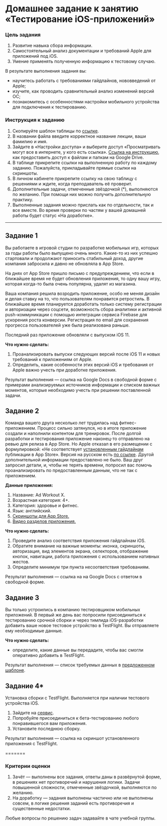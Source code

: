 # Домашнее задание к занятию «Тестирование iOS-приложений»

### Цель задания

1. Развитие навыка сбора информации.
2. Самостоятельный анализ документации и требований Apple для приложений под iOS.
3. Умение применять полученную информацию к тестовому случаю. 

В результате выполнения задания вы:
- научитесь работать с требованиями гайдлайнов, нововведений от Apple;
- изучите, как проводить сравнительный анализ изменений версий ОС;
- познакомитесь с особенностями настройки мобильного устройства для подключения к тестированию.

### Инструкция к заданию

1. Скопируйте шаблон таблицы по [ссылке](https://docs.google.com/spreadsheets/d/1urdooTbNt6gzYLQ29i50oe6XETfNa8kq6SAT4P7xwSs/edit?usp=sharing).
2. В названии файла введите корректное название лекции, ваши фамилию и имя.
3. Зайдите в «Настройки доступа» и выберите доступ «Просматривать могут все в интернете, у кого есть ссылка». [Ссылка на инструкцию](https://support.google.com/docs/answer/2494822?hl=ru&co=GENIE.Platform%3DDesktop), как предоставить доступ к файлам и папкам на Google Drive.
4. В таблице прикрепите ссылки на выполненную работу по каждому заданию. Пожалуйста, прикладывайте прямые ссылки на скриншоты.
5. В личном кабинете прикрепите ссылку на свою таблицу с решениями и ждите, когда преподаватель её проверит.
6. Дополнительные задачи, отмеченные звёздочкой (*), выполняются по желанию. При помощи них можно получить дополнительную практику.
7. Выполненные задания можно прислать как по отдельности, так и все вместе. Во время проверки по частям у вашей домашней работы будет статус «На доработке».

------

## Задание 1
Вы работаете в игровой студии по разработке мобильных игр, которых за годы работы было выпущено очень много. Какие-то из них успешно стартовали и продолжают приносить стабильный доход, другие компания забросила и давно не обновляла в App Store.

На днях от App Store пришло письмо с предупреждением, что если в ближайшее время не будет обновления приложения, то одну вашу игру, которая когда-то была очень популярна, удалят из магазина.

Ваша компания решила возродить приложение, особо не меняя дизайн и делая ставку на то, что пользователям понравится ретростиль. 
В ближайшее время планируется доработать только систему регистрации и авторизации через соцсети, возможность сбора аналитики и активной push-коммуникации с помощью интеграции сервиса Firebase для ускорения роста конверсии. Регистрация по email для сохранения прогресса пользователей уже была реализована раньше.

Последний раз приложение обновляли с выпуском iOS 11.

**Что нужно сделать:**

1. Проанализировать выпуски следующих версий после iOS 11 и новых требований к приложениям от Apple.  
2. Определить, какие особенности этих версий iOS и требования от Apple важно учесть при доработке приложения.

Результат выполнения — ссылка на Google Docs в свободной форме с примерами анализируемых источников информации и списком важных моментов, которые необходимо учесть при решении поставленной задачи.

## Задание 2
Команда вашего друга несколько лет трудилась над фитнес-приложением. Процесс сильно затянулся, но в итоге приложение создали и наполнили контентом для тренировок.
После долгой разработки и тестирования приложение наконец-то отправлено на ревью для релиза в App Store. Но Apple отказал в его размещении с формулировкой:
«Не соответствует [установленным гайдлайнам](https://developer.apple.com/app-store/review/guidelines/) публикации в App Store». Версия на русском есть [по ссылке](https://habr.com/ru/post/574850/).
Другой дополнительной информации предоставлено не было.
Ваш друг запросил детали, и, чтобы не терять времени, попросил вас помочь проанализировать по предоставленным данным, что не так с приложением.

**Данные приложения:**

1. Название: Ad Workout X.
2. Возрастная категория: 4+.
3. Категория: здоровье и фитнес.
4. Язык: английский.
5. [Cкриншоты для App Store.](https://drive.google.com/drive/u/1/folders/1Hr5ICtukg-c_8ZJoyAO261OiWpef8UXO)
6. [Видео разделов приложения.](https://drive.google.com/file/d/1at3CHH0sjpyqer041inRN1SDAEyf45Xx/view?usp=drive_link)

**Что нужно сделать:** 

1. Проведите  анализ соответствия приложения гайдлайнам iOS. 
2. Обратите внимание на важные  моменты: иконка, скриншоты, авторизация, вид элементов экрана, селекторов, отображение кнопок, навигации, работа приложения с использованием нативных жестов.
4. Определите минимум три пункта несоответствия требованиям.

Результат выполнения — ссылка на на Google Docs с ответом в свободной форме. 

## Задание 3
Вы только устроились в компанию тестировщиком мобильных приложений. В первый же день вас попросили присоединиться к тестированию срочной сборки и через тимлида iOS-разработки добавить ваше новое тестовое устройство в TestFlight. Вы отправляете ему необходимые данные.

**Что нужно сделать:** 

- определите, какие данные вы передадите, чтобы вас смогли оперативно добавить в TestFlight. 

Результат выполнения — список требуемых данных в [предложенном шаблоне](https://docs.google.com/spreadsheets/d/1urdooTbNt6gzYLQ29i50oe6XETfNa8kq6SAT4P7xwSs/edit?usp=sharing).

## Задание 4* 
Установка сборки с TestFlight. Выполняется при наличии тестового устройства iOS. 

1. Зайдите на [сервис](https://departures.to/).
2. Попробуйте присоединиться к бета-тестированию любого понравившегося вам приложения.
3. Установите последнюю сборку.

Результат выполнения — ссылка на скриншот установленного приложения с TestFlight.

=======

### Критерии оценки

1. Зачёт — выполнены все задания, ответы даны в развёрнутой форме, в решениях нет противоречий и нарушения логики. Задачи повышенной сложности, отмеченные звёздочкой, выполняются по желанию. 
2. На доработку — задания выполнены частично или не выполнены совсем, в логике решения заданий есть противоречия и существенные недостатки.

Любые вопросы по решению задач задавайте в чате учебной группы.
